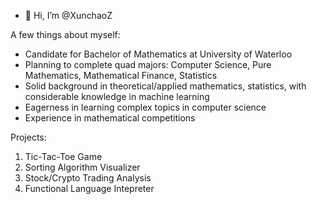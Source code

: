- 👋 Hi, I’m @XunchaoZ

A few things about myself:
- Candidate for Bachelor of Mathematics at University of Waterloo
- Planning to complete quad majors: Computer Science, Pure Mathematics, Mathematical Finance, Statistics
- Solid background in theoretical/applied mathematics, statistics, with considerable knowledge in machine learning
- Eagerness in learning complex topics in computer science
- Experience in mathematical competitions

Projects:
1. Tic-Tac-Toe Game
2. Sorting Algorithm Visualizer
3. Stock/Crypto Trading Analysis
4. Functional Language Intepreter

<!---
XunchaoZ/XunchaoZ is a ✨ special ✨ repository because its `README.md` (this file) appears on your GitHub profile.
You can click the Preview link to take a look at your changes.
--->
